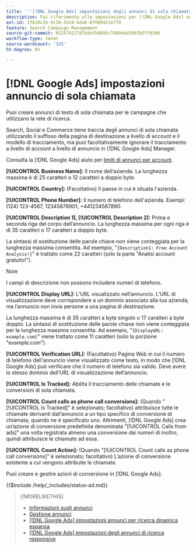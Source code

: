 ```yaml
---
title: '''[!DNL Google Ads] impostazioni degli annunci di sola chiamata'
description: Fai riferimento alle impostazioni per [!DNL Google Ads] annunci di sola chiamata.
exl-id: 1f810c2b-9c30-43c6-bda6-07609423ef79
feature: Search Campaign Management
source-git-commit: 052574217d7ddafb8895c74094da5997b5ff83db
workflow-type: tm+mt
source-wordcount: '325'
ht-degree: 0%

---
```


# [!DNL Google Ads] impostazioni annuncio di sola chiamata

Puoi creare annunci di testo di sola chiamata per le campagne che utilizzano la rete di ricerca.

Search, Social e Commerce tiene traccia degli annunci di sola chiamata utilizzando il suffisso della pagina di destinazione a livello di account e il modello di tracciamento, ma puoi facoltativamente ignorare il tracciamento a livello di account a livello di annuncio in [!DNL Google Ads] Manager.

Consulta la [!DNL Google Ads] aiuto per [limiti di annunci per account](https://support.google.com/google-ads/answer/6372658?hl=en).

<!-- ## Call-only Ad -->

<!-- hiding section header since there's only one section -->

**[!UICONTROL Business Name]:** Il nome dell’azienda. La lunghezza massima è di 25 caratteri o 12 caratteri a doppio byte.

**[!UICONTROL Country]:** (Facoltativo) Il paese in cui è situata l&#39;azienda.

**[!UICONTROL Phone Number]:** Il numero di telefono dell&#39;azienda. Esempi: (124) 123-4567, 12345678901, +441234567890.

**[!UICONTROL Description 1], [!UICONTROL Description 2]:** Prima e seconda riga del corpo dell’annuncio. La lunghezza massima per ogni riga è di 35 caratteri o 17 caratteri a doppio byte.

La sintassi di sostituzione delle parole chiave non viene conteggiata per la lunghezza massima consentita. Ad esempio, &quot;`{Description1: Free Account Analysis!}`&quot; è trattato come 22 caratteri (solo la parte &quot;Analisi account gratuito\!&quot;).

>[!NOTE]
>
>I campi di descrizione non possono includere numeri di telefono.

**[!UICONTROL Display URL]:** L’URL visualizzato nell’annuncio. L’URL di visualizzazione deve corrispondere a un dominio associato alla tua azienda, ma l’annuncio non invia persone a una pagina di destinazione.

La lunghezza massima è di 35 caratteri a byte singolo o 17 caratteri a byte doppio. La sintassi di sostituzione delle parole chiave non viene conteggiata per la lunghezza massima consentita. Ad esempio, &quot;`{DisplayURL: example.com}`&quot; viene trattato come 11 caratteri (solo la porzione &quot;example.com&quot;).

**[!UICONTROL Verification URL]:** (Facoltativo) Pagina Web in cui il numero di telefono dell&#39;annuncio viene visualizzato come testo, in modo che [!DNL Google Ads] può verificare che il numero di telefono sia valido. Deve avere lo stesso dominio dell’URL di visualizzazione dell’annuncio.

**[!UICONTROL Is Tracked]:** Abilita il tracciamento delle chiamate e le conversioni di sola chiamata.

**[!UICONTROL Count calls as phone call conversions]:** (Quando &quot;[!UICONTROL Is Tracked]&quot; è selezionato; facoltativo) attribuisce tutte le chiamate derivanti dall’annuncio a un tipo specifico di conversione di chiamata, quando ne è specificato uno. Altrimenti, [!DNL Google Ads] crea un’azione di conversione predefinita denominata &quot;[!UICONTROL Calls from ads]&quot; una volta registrata almeno una conversione dai numeri di inoltro, quindi attribuisce le chiamate ad essa.

**[!UICONTROL Count Action]:** (Quando &quot;[!UICONTROL Count calls as phone call conversions]&quot; è selezionato; facoltativo) L’azione di conversione esistente a cui vengono attribuite le chiamate.

Puoi creare e gestire azioni di conversione in [!DNL Google Ads].

<!-- **[!UICONTROL Status]:** -->

{{$include /help/_includes/status-ad.md}}

>[!MORELIKETHIS]
>
>* [Informazioni sugli annunci](ad-about.md)
>* [Gestione annunci](ad-manage.md)
>* [[!DNL Google Ads] impostazioni annunci per ricerca dinamica espansa](ad-settings-google-dsa.md)
>* [[!DNL Google Ads] impostazioni degli annunci di ricerca responsive](ad-settings-google-rsa.md)
